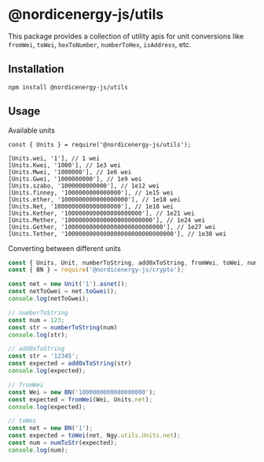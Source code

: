 # @nordicenergy-js/utils

This package provides a collection of utility apis for unit conversions like `fromWei`, `toWei`, `hexToNumber`, `numberToHex`, `isAddress`, etc.

## Installation

```
npm install @nordicenergy-js/utils
```

## Usage

Available units
```
const { Units } = require('@nordicenergy-js/utils');

[Units.wei, '1'], // 1 wei
[Units.Kwei, '1000'], // 1e3 wei
[Units.Mwei, '1000000'], // 1e6 wei
[Units.Gwei, '1000000000'], // 1e9 wei
[Units.szabo, '1000000000000'], // 1e12 wei
[Units.finney, '1000000000000000'], // 1e15 wei
[Units.ether, '1000000000000000000'], // 1e18 wei
[Units.Net, '1000000000000000000'], // 1e18 wei
[Units.Kether, '1000000000000000000000'], // 1e21 wei
[Units.Mether, '1000000000000000000000000'], // 1e24 wei
[Units.Gether, '1000000000000000000000000000'], // 1e27 wei
[Units.Tether, '1000000000000000000000000000000'], // 1e30 wei
```

Converting between different units
```javascript
const { Units, Unit, numberToString, add0xToString, fromWei, toWei, numToStr} = require('@nordicenergy-js/utils');
const { BN } = require('@nordicenergy-js/crypto');

const net = new Unit('1').asnet();
const netToGwei = net.toGwei();
console.log(netToGwei);

// numberToString
const num = 123;
const str = numberToString(num)
console.log(str);

// add0xToString
const str = '12345';
const expected = add0xToString(str)
console.log(expected);

// fromWei
const Wei = new BN('1000000000000000000');
const expected = fromWei(Wei, Units.net);
console.log(expected);

// toWei
const net = new BN('1');
const expected = toWei(net, Ngy.utils.Units.net);
const num = numToStr(expected);
console.log(num);
```